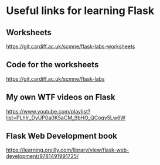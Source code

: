 # Useful links for learning Flask

## Worksheets
https://git.cardiff.ac.uk/scmne/flask-labs-worksheets

## Code for the worksheets
https://git.cardiff.ac.uk/scmne/flask-labs

## My own WTF videos on Flask
https://www.youtube.com/playlist?list=PLhIr_DyUP0a0K5aCM_9bHO_QCoqy5Lw6W

## Flask Web Development book
https://learning.oreilly.com/library/view/flask-web-development/9781491991725/

